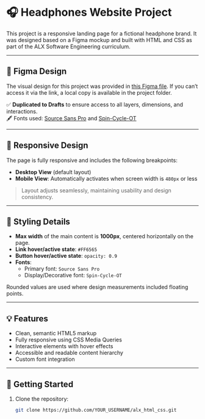 # 🎧 Headphones Website Project

This project is a responsive landing page for a fictional headphone brand. It was designed based on a Figma mockup and built with HTML and CSS as part of the ALX Software Engineering curriculum.

---

## 📐 Figma Design

The visual design for this project was provided in [this Figma file](https://www.figma.com/file/.../Headphones-Landing-Page). If you can’t access it via the link, a local copy is available in the project folder.

✅ **Duplicated to Drafts** to ensure access to all layers, dimensions, and interactions.  
🖋️ Fonts used: [Source Sans Pro](https://fonts.google.com/specimen/Source+Sans+Pro) and [Spin-Cycle-OT](https://www.fontspace.com/spin-cycle-font-f7125)

---

## 📱 Responsive Design

The page is fully responsive and includes the following breakpoints:

- **Desktop View** (default layout)
- **Mobile View**: Automatically activates when screen width is `480px` or less

> Layout adjusts seamlessly, maintaining usability and design consistency.

---

## 🎨 Styling Details

- **Max width** of the main content is **1000px**, centered horizontally on the page.
- **Link hover/active state**: `#FF6565`
- **Button hover/active state**: `opacity: 0.9`
- **Fonts**: 
  - Primary font: `Source Sans Pro`
  - Display/Decorative font: `Spin-Cycle-OT`

Rounded values are used where design measurements included floating points.

---

## 💡 Features

- Clean, semantic HTML5 markup
- Fully responsive using CSS Media Queries
- Interactive elements with hover effects
- Accessible and readable content hierarchy
- Custom font integration

---

## 🚀 Getting Started

1. Clone the repository:
   ```bash
   git clone https://github.com/YOUR_USERNAME/alx_html_css.git
